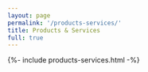 ```yaml
---
layout: page
permalink: '/products-services/'
title: Products & Services
full: true
---
```

{%- include products-services.html -%}